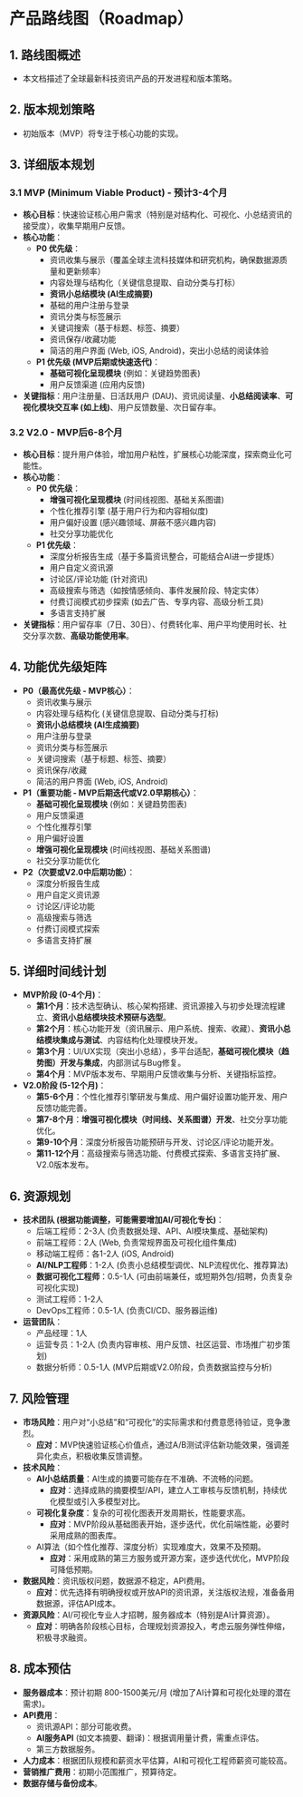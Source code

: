 # 产品路线图（Roadmap）

## 1. 路线图概述
- 本文档描述了全球最新科技资讯产品的开发进程和版本策略。

## 2. 版本规划策略
- 初始版本（MVP）将专注于核心功能的实现。

## 3. 详细版本规划

### 3.1 MVP (Minimum Viable Product) - 预计3-4个月
- **核心目标**：快速验证核心用户需求（特别是对结构化、可视化、小总结资讯的接受度），收集早期用户反馈。
- **核心功能**：
    - **P0 优先级**：
        - 资讯收集与展示（覆盖全球主流科技媒体和研究机构，确保数据源质量和更新频率）
        - 内容处理与结构化（关键信息提取、自动分类与打标）
        - **资讯小总结模块 (AI生成摘要)**
        - 基础的用户注册与登录
        - 资讯分类与标签展示
        - 关键词搜索（基于标题、标签、摘要）
        - 资讯保存/收藏功能
        - 简洁的用户界面 (Web, iOS, Android)，突出小总结的阅读体验
    - **P1 优先级 (MVP后期或快速迭代)**：
        - **基础可视化呈现模块** (例如：关键趋势图表)
        - 用户反馈渠道 (应用内反馈)
- **关键指标**：用户注册量、日活跃用户 (DAU)、资讯阅读量、**小总结阅读率**、**可视化模块交互率 (如上线)**、用户反馈数量、次日留存率。

### 3.2 V2.0 - MVP后6-8个月
- **核心目标**：提升用户体验，增加用户粘性，扩展核心功能深度，探索商业化可能性。
- **核心功能**：
    - **P0 优先级**：
        - **增强可视化呈现模块** (时间线视图、基础关系图谱)
        - 个性化推荐引擎 (基于用户行为和内容相似度)
        - 用户偏好设置 (感兴趣领域、屏蔽不感兴趣内容)
        - 社交分享功能优化
    - **P1 优先级**：
        - 深度分析报告生成（基于多篇资讯整合，可能结合AI进一步提炼）
        - 用户自定义资讯源
        - 讨论区/评论功能 (针对资讯)
        - 高级搜索与筛选（如按情感倾向、事件发展阶段、特定实体）
        - 付费订阅模式初步探索 (如去广告、专享内容、高级分析工具)
        - 多语言支持扩展
- **关键指标**：用户留存率（7日、30日）、付费转化率、用户平均使用时长、社交分享次数、**高级功能使用率**。

## 4. 功能优先级矩阵
- **P0（最高优先级 - MVP核心）**：
    - 资讯收集与展示
    - 内容处理与结构化 (关键信息提取、自动分类与打标)
    - **资讯小总结模块 (AI生成摘要)**
    - 用户注册与登录
    - 资讯分类与标签展示
    - 关键词搜索（基于标题、标签、摘要）
    - 资讯保存/收藏
    - 简洁的用户界面 (Web, iOS, Android)
- **P1（重要功能 - MVP后期迭代或V2.0早期核心）**：
    - **基础可视化呈现模块** (例如：关键趋势图表)
    - 用户反馈渠道
    - 个性化推荐引擎
    - 用户偏好设置
    - **增强可视化呈现模块** (时间线视图、基础关系图谱)
    - 社交分享功能优化
- **P2（次要或V2.0中后期功能）**：
    - 深度分析报告生成
    - 用户自定义资讯源
    - 讨论区/评论功能
    - 高级搜索与筛选
    - 付费订阅模式探索
    - 多语言支持扩展

## 5. 详细时间线计划
- **MVP阶段 (0-4个月)**：
    - **第1个月**：技术选型确认、核心架构搭建、资讯源接入与初步处理流程建立、**资讯小总结模块技术预研与选型**。
    - **第2个月**：核心功能开发（资讯展示、用户系统、搜索、收藏）、**资讯小总结模块集成与测试**、内容结构化处理模块开发。
    - **第3个月**：UI/UX实现（突出小总结），多平台适配，**基础可视化模块（趋势图）开发与集成**，内部测试与Bug修复。
    - **第4个月**：MVP版本发布、早期用户反馈收集与分析、关键指标监控。
- **V2.0阶段 (5-12个月)**：
    - **第5-6个月**：个性化推荐引擎研发与集成、用户偏好设置功能开发、用户反馈功能完善。
    - **第7-8个月**：**增强可视化模块（时间线、关系图谱）开发**、社交分享功能优化。
    - **第9-10个月**：深度分析报告功能预研与开发、讨论区/评论功能开发。
    - **第11-12个月**：高级搜索与筛选功能、付费模式探索、多语言支持扩展、V2.0版本发布。

## 6. 资源规划
- **技术团队 (根据功能调整，可能需要增加AI/可视化专长)**：
    - 后端工程师：2-3人 (负责数据处理、API、AI模块集成、基础架构)
    - 前端工程师：2人 (Web, 负责常规界面及可视化组件集成)
    - 移动端工程师：各1-2人 (iOS, Android)
    - **AI/NLP工程师**：1-2人 (负责小总结模型调优、NLP流程优化、推荐算法)
    - **数据可视化工程师**：0.5-1人 (可由前端兼任，或短期外包/招聘，负责复杂可视化实现)
    - 测试工程师：1-2人
    - DevOps工程师：0.5-1人 (负责CI/CD、服务器运维)
- **运营团队**：
    - 产品经理：1人
    - 运营专员：1-2人 (负责内容审核、用户反馈、社区运营、市场推广初步策划)
    - 数据分析师：0.5-1人 (MVP后期或V2.0阶段，负责数据监控与分析)

## 7. 风险管理
- **市场风险**：用户对“小总结”和“可视化”的实际需求和付费意愿待验证，竞争激烈。
    - **应对**：MVP快速验证核心价值点，通过A/B测试评估新功能效果，强调差异化卖点，积极收集反馈调整。
- **技术风险**：
    - **AI小总结质量**：AI生成的摘要可能存在不准确、不流畅的问题。
        - **应对**：选择成熟的摘要模型/API，建立人工审核与反馈机制，持续优化模型或引入多模型对比。
    - **可视化复杂度**：复杂的可视化图表开发周期长，性能要求高。
        - **应对**：MVP阶段从基础图表开始，逐步迭代，优化前端性能，必要时采用成熟的图表库。
    - AI算法（如个性化推荐、深度分析）实现难度大，效果不及预期。
        - **应对**：采用成熟的第三方服务或开源方案，逐步迭代优化，MVP阶段可降低预期。
- **数据风险**：资讯版权问题，数据源不稳定，API费用。
    - **应对**：优先选择有明确授权或开放API的资讯源，关注版权法规，准备备用数据源，评估API成本。
- **资源风险**：AI/可视化专业人才招聘，服务器成本（特别是AI计算资源）。
    - **应对**：明确各阶段核心目标，合理规划资源投入，考虑云服务弹性伸缩，积极寻求融资。

## 8. 成本预估
- **服务器成本**：预计初期 800-1500美元/月 (增加了AI计算和可视化处理的潜在需求)。
- **API费用**：
    - 资讯源API：部分可能收费。
    - **AI服务API** (如文本摘要、翻译)：根据调用量计费，需重点评估。
    - 第三方数据服务。
- **人力成本**：根据团队规模和薪资水平估算，AI和可视化工程师薪资可能较高。
- **营销推广费用**：初期小范围推广，预算待定。
- **数据存储与备份成本**。